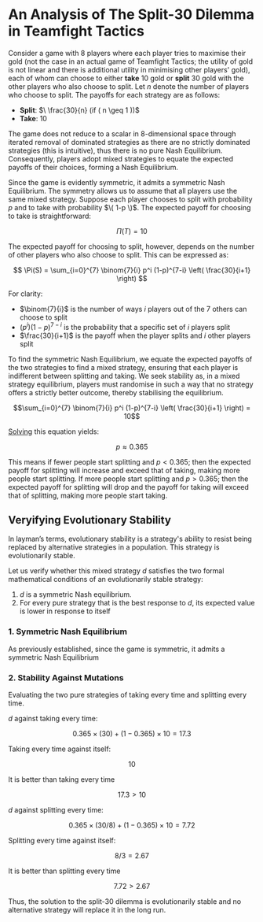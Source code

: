 # An Analysis of The Split-30 Dilemma in Teamfight Tactics
Consider a game with 8 players where each player tries to maximise their gold (not the case in an actual game of Teamfight Tactics; the utility of gold is not linear and there is additional utility in minimising other players' gold), each of whom can choose to either **take** 10 gold or **split** 30 gold with the other players who also choose to split. Let $n$ denote the number of players who choose to split. The payoffs for each strategy are as follows:

- **Split**: $\ \frac{30}{n}   (if \( n \geq 1 \))\$
- **Take**: $10$

The game does not reduce to a scalar in 8-dimensional space through iterated removal of dominated strategies as there are no strictly dominated strategies (this is intuitive), thus there is no pure Nash Equilibrium. Consequently, players adopt mixed strategies to equate the expected payoffs of their choices, forming a Nash Equilibrium. 

Since the game is evidently symmetric, it admits a symmetric Nash Equilibrium. The symmetry allows us to assume that all players use the same mixed strategy. Suppose each player chooses to split with probability $p$ and to take with probability $\( 1-p \)$. The expected payoff for choosing to take is straightforward:

$$\Pi(T) = 10$$

The expected payoff for choosing to split, however, depends on the number of other players who also choose to split. This can be expressed as:

$$ \Pi(S) = \sum_{i=0}^{7} \binom{7}{i} p^i (1-p)^{7-i} \left( \frac{30}{i+1} \right) $$

For clarity:
- $\binom{7}{i}$ is the number of ways $i$ players out of the 7 others can choose to split
- $(p^i)(1-p)^{7-i}$ is the probability that a specific set of $i$ players split
- $\frac{30}{i+1}$ is the payoff when the player splits and $i$ other players split

To find the symmetric Nash Equilibrium, we equate the expected payoffs of the two strategies to find a mixed strategy, ensuring that each player is indifferent between splitting and taking. We seek stability as, in a mixed strategy equilibrium, players must randomise in such a way that no strategy offers a strictly better outcome, thereby stabilising the equilibrium.

$$\sum_{i=0}^{7} \binom{7}{i} p^i (1-p)^{7-i} \left( \frac{30}{i+1} \right) = 10$$

[Solving](numericalsolution.py) this equation yields:

$$p \approx 0.365$$

This means if fewer people start splitting and $p<0.365$; then the expected payoff for splitting will increase and exceed that of taking, making more people start splitting. If more people start splitting and $p>0.365$; then the expected payoff for splitting will drop and the payoff for taking will exceed that of splitting, making more people start taking.

## Veryifying Evolutionary Stability

In layman’s terms, evolutionary stability is a strategy's ability to resist being replaced by alternative strategies in a population. This strategy is evolutionarily stable. 

Let us verify whether this mixed strategy $d$ satisfies the two formal mathematical conditions of an evolutionarily stable strategy:

1. $d$ is a symmetric Nash equilibrium.
2. For every pure strategy that is the best response to $d$, its expected value is lower in response to itself

### 1. Symmetric Nash Equilibrium

As previously established, since the game is symmetric, it admits a symmetric Nash Equilibrium

### 2. Stability Against Mutations

Evaluating the two pure strategies of taking every time and splitting every time.

$d$ against taking every time:

$$0.365 \times (30) + (1 - 0.365) \times 10 = 17.3$$

Taking every time against itself: 

$$10$$

It is better than taking every time

$$17.3 > 10$$

$d$ against splitting every time:

$$0.365 \times (30/8) + (1 - 0.365) \times 10 = 7.72$$

Splitting every time against itself:

$$8/3 = 2.67$$ 

It is better than splitting every time

$$7.72 > 2.67$$

Thus, the solution to the split-30 dilemma is evolutionarily stable and no alternative strategy will replace it in the long run.
